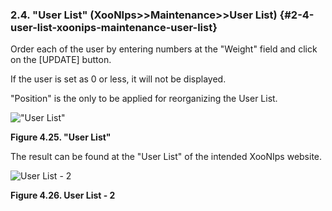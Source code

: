 ### 2.4. &quot;User List&quot; (XooNIps&gt;&gt;Maintenance&gt;&gt;User List) {#2-4-user-list-xoonips-maintenance-user-list}

Order each of the user by entering numbers at the &quot;Weight&quot; field and click on the [UPDATE] button.

If the user is set as 0 or less, it will not be displayed.

&quot;Position&quot; is the only to be applied for reorganizing the User List.

!["User List"](../../assets/xoonips-mente10.png)

**Figure 4.25. &quot;User List&quot;**

The result can be found at the &quot;User List&quot; of the intended XooNIps website.

![User List - 2](../../assets/xoonips-mente11.png)

**Figure 4.26. User List - 2**